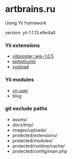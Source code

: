 <h1>artbrains.ru</h1>
<p>Using Yii framework</p>
<p>version: yii-1.1.13.e9e4a0</p>

<h3>Yii extensions</h3>
<ul>
  <li><a href="https://github.com/clevertech/YiiBooster">yiibooster::wip-1.0.5</a></li>
  <li><a href="http://www.yiiframework.com/extension/ephpthumb">ephpthumb</a></li>
  <li><a href="http://www.yiiframework.com/extension/xupload">xupload</a></li>
</ul>

<h3>Yii modules</h3>
<ul>
  <li><a href="http://www.yiiframework.com/extension/yii-user">yii-user</a></li>
  <li>blog</li>
</ul>

<h3>git exclude paths</h3>
<ul>
  <li>assets/</li>
  <li>docs/tmp/</li>
  <li>images/uploads/</li>
  <li>protected/extensions/</li>
  <li>protected/modules/</li>
  <li>protected/runtime/cache/</li>
  <li>protected/config/main.php</li>
</ul>